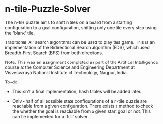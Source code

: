 # n-tile-Puzzle-Solver

The n-tile puzzle aims to shift n tiles on a board from a starting configuration to a goal configuration, shifting only one tile every step using the 'blank' tile.

Traditional 'AI' search algorithms can be used to play this game.
This is an implementation of the Bidirectional Search algorithm (BDS), which used Breadth-First Search (BFS) from both directions.

Note: This was an assignment completed as part of the Artifical Intelligence course at the Computer Science and Engineering Department at Visvesvaraya National Institute of Technology, Nagpur, India.

To-do:

- This isn't a final implementation, hash tables will be added later.

- Only ~half of all possible state configurations of a n-tile puzzle are reachable from a given configuration. There exists a method to check the whether the goal is reachable from a given start goal or not. This can be implemented for a 'full' solver.

